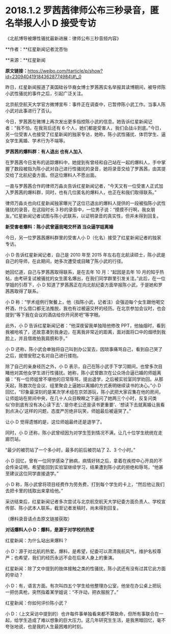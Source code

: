 # 2018.1.2 罗茜茜律师公布三秒录音，匿名举报人小 D 接受专访

《北航博导被爆性骚扰最新进展：律师公布三秒音频内容》

**作者：**红星新闻记者沈杏怡

**来源：**红星新闻

**原文链接：**[https://weibo.com/ttarticle/p/show?id=2309404191843628774984\#\_0 ](https://weibo.com/ttarticle/p/show?id=2309404191843628774984#_0%20)

昨日，红星新闻报道了美国硅谷华裔女博士罗茜茜实名举报其读博期间，被导师陈小武性骚扰的事件之后，引起广泛关注。

北京航空航天大学官方微博宣布：事件正在调查中，已暂停陈小武工作。当事人陈小武对此事进行了否认。

今日，罗茜茜在微博上再次发出更多指控陈小武的信息。她告诉红星新闻记者：“我不怕，在我背后还有 6 个人，她们都是受害人，我们会战斗到底。”今日，另一位受害人也接受了红星新闻的独家专访，她称，陈小武性骚扰、体罚学生、逼女学生离婚、学术行为不端等。

**罗茜茜的爆料群：有人退出 也有人加入**

在罗茜茜今日发布的追踪爆料中，她提到有曾经和自己站在一起的爆料人，手中掌握了数段被指为陈小武对自己进行性骚扰的录音，她将录音交给了罗茜茜，由其提交给了北航纪委方面。但这位爆料人不愿出面。

一直与罗茜茜合作的律师万淼炎告诉红星新闻记者，“今天又有一位受害人正式加入罗茜茜的爆料群，同时，也有几位匿名的爆料人，也正在和我们取得联系。”

律师万淼炎也向红星新闻独家曝光了这位已退出的爆料人提供的一段被指陈小武性骚扰的录音，在这段时长 3 秒的录音中，一位男子说：“摸摸不行啊，我女朋友。”红星新闻记者试图与陈小武联系，以证明录音的真实性，但并未得到回复。

**新受害者爆料：陈小武曾逼我喝交杯酒  当众逼学姐离婚**

今日，另一位罗茜茜爆料群里的受害人小 D（化名）接受了红星新闻记者的独家专访。

小 D 告诉红星新闻记者，自己是 2010 年至 2015 年左右在北航读硕士，陈小武是自己的导师，在此期间，她多次遭受或目睹了陈小武的行径。

她回忆道，自己与罗茜茜取得联系，是在去年 10 月：“起因是去年 10 月的知乎热帖，由考研复试被骚扰的女生匿名爆出，在我们同学群里引发关注。”此后，在一位学姐的引荐下，小 D 知道了罗茜茜正在向北航纪委方面举报陈小武，于是她和罗茜茜取得了联系。

小 D 称：“学术组例行聚餐上，他（指陈小武，记者注）会强迫每个女生跟他喝交杯酒，什么借口都无法推脱，我也有过被逼交杯的经历。在北京参加会议时，也会提到“等下我在会议的酒店给你开间房吧”等字眼。

此外，小 D 告诉红星新闻记者：“他深夜留我单独陪他修改 PPT，他抽烟时，看到我被呛咳了，还故意凑到我身边，在离我非常近的距离，面对面将口中的烟喷到我脸上，并且借故拍我肩膀和手。”

小 D 还称，陈小武会单独将自己叫到办公室去，因琐事痛骂自己，看到自己哭了之后，就借安慰之名对自己进行搂抱。

除了自己的亲身经历之外，小 D 表示，自己在陈小武手下学习期间，也曾多次目睹他对其他女学生进行性骚扰。她称，陈小武曾数次在公众场合逼已婚的师姐离婚：“有一位师姐曾不堪他的日常辱骂，提出退学，之后被实验室同学劝回。从那天起，陈数次在会议、组里聚会上逼她以离婚的方式表明继续读书的决心。”小 D 回忆，“印象最深刻的是某次学术组在京郊游玩，陈小武把大家召集在他的房间，让师姐站在房间中央，在几十人众目睽睽之下逼问了她两三个小时，反复问类似’你到底有没有决心读下去’、’是你老公还是读书更重要’、‘想读下去就离婚让我看到点决心’这样的问题，态度严厉绝非玩笑，师姐最后被逼哭了。”

 让小 D 觉得遗憾的是，这位师姐最终还是退学了。

同时，小 D 还称，陈小武曾经因为对学生签到情况不满，让几十位学生统统在走廊罚站，

“最少的被罚站了一个多小时，最多的前后被罚站了 2、3 个小时。”

小 D 回忆，曾有一位同学感染了肺病，病情好转之后，拿着在疾控中心开具的不会传染证明，希望能回到实验室继续学习，结果遭到陈小武的拒绝和辱骂，“他甚至建议这位同学直接退学。”

小 D 称，陈小武曾将项目经费作为劳务费，打到每个学生的卡上，“然后他让我们去把卡里的钱取出来拿给他。”

采访结束后，红星新闻记者多次尝试与北京航空航天大学纪委方面负责人、学校宣传部、陈小武本人联系，截至记者发稿时，尚未得到回复。

（爆料录音请点击原文链接获取）

**对话爆料人小 D：爆料，是源于对学校的热爱**

红星新闻：为什么站出来爆料？

小 D：源于对北航的热爱。爆料，是希望，纪委可以肃清我航风气，维护名校尊严；也希望，我们的经历永远不会在后来人身上的重演。

红星新闻：除了文中提到的肢体接触之类的性骚扰，陈小武还有没有过其它此方面的举动？

小 D：有，语言方面。有次叫四五个学生给他整理办公室，他坐在办公桌上把玩一把仿真枪，突然指着某学姐说：“不许动，把衣服脱了。”

红星新闻：你如何评价陈小武？

小 D：（上文采访中提到的）也许每件事单独看来都不算致命，但所有事联合在一起，给学生造成了难以想象的巨大压力。这几年研究生生活，是我黑暗回忆，毫不夸张地说，也是我的人生最困难的时刻。

